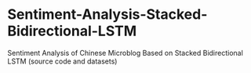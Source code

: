 # Sentiment-Analysis-Stacked-Bidirectional-LSTM
Sentiment Analysis of Chinese Microblog Based on Stacked Bidirectional LSTM (source code and datasets)
